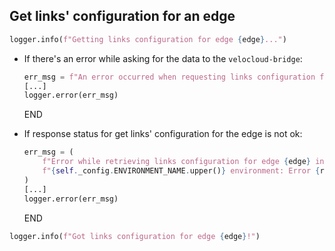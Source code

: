 ## Get links' configuration for an edge

```python
logger.info(f"Getting links configuration for edge {edge}...")
```

* If there's an error while asking for the data to the `velocloud-bridge`:
  ```python
  err_msg = f"An error occurred when requesting links configuration for edge {edge} -> {e}" 
  [...]
  logger.error(err_msg)
  ```
  END

* If response status for get links' configuration for the edge is not ok:
  ```python
  err_msg = (
      f"Error while retrieving links configuration for edge {edge} in "
      f"{self._config.ENVIRONMENT_NAME.upper()} environment: Error {response_status} - {response_body}"
  )
  [...]
  logger.error(err_msg)
  ```
  END

```python
logger.info(f"Got links configuration for edge {edge}!")
```